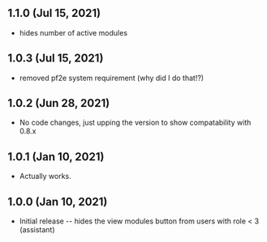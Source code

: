 ## 1.1.0 (Jul 15, 2021)

* hides number of active modules

## 1.0.3 (Jul 15, 2021)

* removed pf2e system requirement (why did I do that!?)

## 1.0.2 (Jun 28, 2021)

* No code changes, just upping the version to show compatability with 0.8.x

## 1.0.1 (Jan 10, 2021)

* Actually works.

## 1.0.0 (Jan 10, 2021)

* Initial release -- hides the view modules button from users with role < 3 (assistant)
